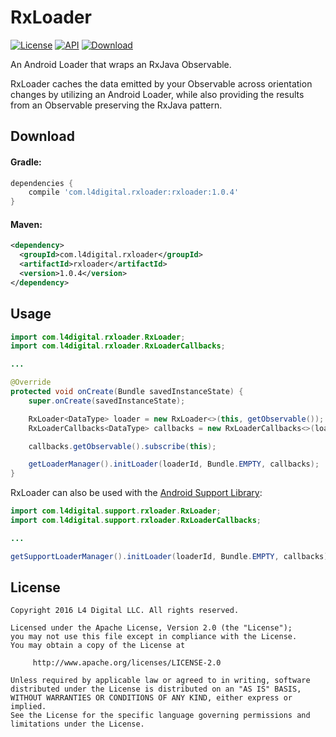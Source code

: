 # RxLoader
[![License](http://img.shields.io/badge/License-Apache%202.0-blue.svg?style=flat-square)](http://www.apache.org/licenses/LICENSE-2.0)
[![API](https://img.shields.io/badge/API-16%2B-blue.svg?style=flat-square)](https://developer.android.com/about/versions/android-4.1.html)
[![Download](https://img.shields.io/badge/JCenter-1.0.4-brightgreen.svg?style=flat-square)](https://bintray.com/l4digital/maven/RxLoader/_latestVersion)

An Android Loader that wraps an RxJava Observable.

RxLoader caches the data emitted by your Observable across orientation changes by utilizing an Android Loader, while also providing the results from an Observable preserving the RxJava pattern.



## Download

#### Gradle:
~~~groovy
dependencies {
    compile 'com.l4digital.rxloader:rxloader:1.0.4'
}
~~~

#### Maven:
~~~xml
<dependency>
  <groupId>com.l4digital.rxloader</groupId>
  <artifactId>rxloader</artifactId>
  <version>1.0.4</version>
</dependency>
~~~



## Usage
~~~java
import com.l4digital.rxloader.RxLoader;
import com.l4digital.rxloader.RxLoaderCallbacks;

...

@Override
protected void onCreate(Bundle savedInstanceState) {
    super.onCreate(savedInstanceState);

    RxLoader<DataType> loader = new RxLoader<>(this, getObservable());
    RxLoaderCallbacks<DataType> callbacks = new RxLoaderCallbacks<>(loader);

    callbacks.getObservable().subscribe(this);

    getLoaderManager().initLoader(loaderId, Bundle.EMPTY, callbacks);
}
~~~

RxLoader can also be used with the [Android Support Library](https://developer.android.com/topic/libraries/support-library/index.html):

~~~java
import com.l4digital.support.rxloader.RxLoader;
import com.l4digital.support.rxloader.RxLoaderCallbacks;

...

getSupportLoaderManager().initLoader(loaderId, Bundle.EMPTY, callbacks);
~~~



## License
    Copyright 2016 L4 Digital LLC. All rights reserved.

    Licensed under the Apache License, Version 2.0 (the "License");
    you may not use this file except in compliance with the License.
    You may obtain a copy of the License at

         http://www.apache.org/licenses/LICENSE-2.0

    Unless required by applicable law or agreed to in writing, software
    distributed under the License is distributed on an "AS IS" BASIS,
    WITHOUT WARRANTIES OR CONDITIONS OF ANY KIND, either express or implied.
    See the License for the specific language governing permissions and
    limitations under the License.